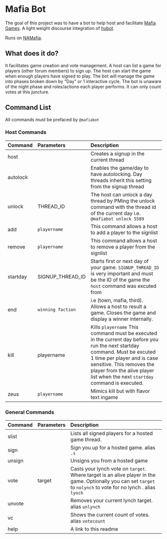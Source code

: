 # Mafia Bot
The goal of this project was to have a bot to help host and facilitate [Mafia Games](https://en.wikipedia.org/wiki/Mafia_(party_game)). A light weight discourse integration of [hubot](https://hubot.github.com/).

Runs on [NAMafia](https://namafia.com).

## What does it do?

It facilitates game creation and vote management.  A host can list a game for players (other forum members) to sign up.  The host can start the game when enough players have signed to play.  The bot will manage the game into phases broken down by "Day" or 1 interactive cycle.  The bot is unaware of the night phase and roles/actions each player performs.  It can only count votes at this juncture.

##  Command  List

All commands must be prefaced by `@mafiabot`


### Host Commands

| Command | Parameters | Description |
| :------------- | :------------- | :------------- |
| host       |     | Creates a signup in the current thread |
| autolock | | Enables the game/day to have autolocking.  Day threads inherit this setting from the signup thread |
| unlock | THREAD_ID | The host can unlock a day thread by PMing the unlock command with the thread id of the current day  i.e. `@mafiabot unlock 5589` |
| add | `playername`| This command allows a host to add a player to the signlist |
| remove | `playername`| This command allows a host to remove a player from the signlist |
| startday | SIGNUP_THREAD_ID | Starts first or next day of your game.  `SIGNUP_THREAD_ID` is very important and must be the ID of the game the `host` command was excuted from|
| end | `winning faction`| i.e (town, mafia, third). Allows a host to result a game.  Closes the game and display a winner internally.
| kill | playername | Kills `playername` This command must be executed in the current day before you run the next startday command.  Must be excuted 1 time per player and is case sensitive.  This removes the player from the alive player list when the next `startday` command is executed.|
| zeus| `playername` | Mimics kill but with flavor text ingame|

### General Commands

| Command | Parameters | Description |
| :------------- | :------------- | :------------- |
| slist | | Lists all signed players for a hosted game thread. |
| sign | | Sign you up for a hosted game. alias `.s` |
| unsign | | Unsigns you from a hosted game |
| vote | target | Casts your lynch vote on `target`. Where target is an alive player in the game.  Optionally you can set `target` to `nolynch` to vote for no lynch . alias `lynch`|
| unvote | | Removes your current lynch target. alias `unlynch` |
| vc | | Shows the current count of votes. alias `votecount` |
| help | | A link to this readme |

